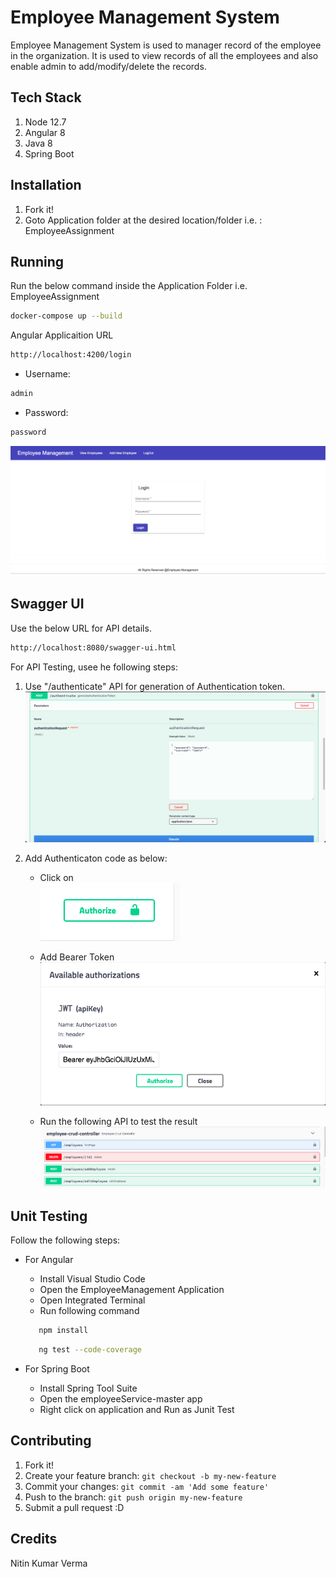 # Employee Management System

Employee Management System is used to manager record of the employee in the organization. It is used to view records of all the employees and also enable admin to add/modify/delete the records.

## Tech Stack

1. Node 12.7
2. Angular 8
3. Java 8
4. Spring Boot

## Installation

1. Fork it!
2. Goto Application folder at the desired location/folder i.e. : EmployeeAssignment

## Running

Run the below command inside the Application Folder i.e. EmployeeAssignment

```sh
docker-compose up --build
```

Angular Applicaition URL

```sh
http://localhost:4200/login
```

- Username: 
```sh
admin
```
- Password: 
```sh
password
```
![alt text](https://github.com/nitinverma14/EmployeeAssignment/blob/main/LoginPage.png)


## Swagger UI

Use the below URL for API details.

```sh
http://localhost:8080/swagger-ui.html
```

For API Testing, usee he following steps:
1. Use "/authenticate" API for generation of Authentication token.\
![alt text](https://github.com/nitinverma14/EmployeeAssignment/blob/main/GenerateToken.png)

2. Add Authenticaton code as below:
     - Click on \
    ![alt text](https://github.com/nitinverma14/EmployeeAssignment/blob/main/Authorize.png)

     - Add Bearer Token\
    ![alt text](https://github.com/nitinverma14/EmployeeAssignment/blob/main/AddBearerToken.png)

     - Run the following API to test the result\
     ![alt text](https://github.com/nitinverma14/EmployeeAssignment/blob/main/OtherApi.png)

## Unit Testing

Follow the following steps:
- For Angular
  - Install Visual Studio Code
  - Open the EmployeeManagement Application
  - Open Integrated Terminal
  - Run following command
  ```sh
     npm install
     ```
  ```sh
     ng test --code-coverage
     ```

- For Spring Boot
  - Install Spring Tool Suite
  - Open the employeeService-master app
  - Right click on application and Run as Junit Test


## Contributing

1. Fork it!
2. Create your feature branch: `git checkout -b my-new-feature`
3. Commit your changes: `git commit -am 'Add some feature'`
4. Push to the branch: `git push origin my-new-feature`
5. Submit a pull request :D

## Credits

Nitin Kumar Verma

